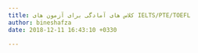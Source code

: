 ```yaml
---
title: کلاس های آمادگی برای آزمون های IELTS/PTE/TOEFL
author: bineshafza
date: 2018-12-11 16:43:10 +0330

---
```

